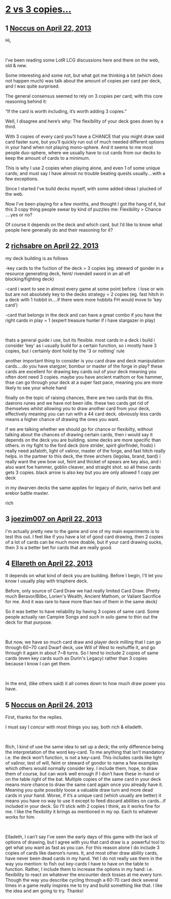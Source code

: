 # [2 vs 3 copies…](https://community.fantasyflightgames.com/topic/82738-2-vs-3-copies%E2%80%A6/)

## 1 [Noccus on April 22, 2013](https://community.fantasyflightgames.com/topic/82738-2-vs-3-copies%E2%80%A6/?do=findComment&comment=787617)

Hi,

 

I’ve been reading some LotR LCG discussions here and there on the web, old & new.

Some interesting and some not, but what got me thinking a bit (which does not happen much) was talk about the amount of copies per card per deck, and I was quite surprised.

The general consensus seemed to rely on 3 copies per card; with this core reasoning behind it:

“If the card is worth including, it’s worth adding 3 copies.”

Well, I disagree and here’s why: The flexibility of your deck goes down by a third.

With 3 copies of every card you’ll have a CHANCE that you might draw said card faster sure, but you’ll quickly run out of much needed different options in your hand when not playing mono-sphere. And it seems to me most people duo-sphere, where we usually have to cut cards from our decks to keep the amount of cards to a minimum.

This is why I use 2 copies when playing alone, and even 1 of some unique cards; and must say I have almost no trouble beating quests usually….with a few exceptions.

Since I started I’ve build decks myself, with some added ideas I plucked of the web.

Now I’ve been playing for a few months, and thought I got the hang of it, but this 3 copy thing people swear by kind of puzzles me: Flexibility > Chance ….yes or no?

Of course it depends on the deck and which card, but I’d like to know what people here generally do and their reasoning for it?

## 2 [richsabre on April 22, 2013](https://community.fantasyflightgames.com/topic/82738-2-vs-3-copies%E2%80%A6/?do=findComment&comment=787630)

my deck building is as follows

-key cards to the fuction of the deck = 3 copies (eg. steward of gonder in a resource generating deck, feint/ rivendell sword in an all elf blocking/fighting deck)

-card i want to see in almost every game at some point before  i lose or win but are not absolutely key to the decks strategy = 2 copies (eg. fast hitch in a deck with 1 hobbit in….if there were more hobbits FH would move to 'key card')

-card that belongs in the deck and can have a great combo if you have the right cards in play = 1 (expert treasure hunter if i have stargazer in play)

 

thats a general guide i use, but its flexible. most cards in a deck i build i consider 'key' as i usually build for a certain function, so i mostly have 3 copies, but i certainly dont hold by the '3 or nothing' rule

another important thing to consider is you card draw and deck manipulation cards….do you have stargzer, bombur or master of the forge in play? these cards are excellent for drawing key cards out of your deck meaning you often dont need 3 copies. maybe you have ancient mathom or foe hammer, thse can go through your deck at a super fast pace, meaning you are more likely to see your whole hand

finally on the topic of raising chances, there are two cards that do this. daerons runes and we have not been idle. these two cards get rid of themselves whilst allowing you to draw another card from your deck, effectively meaning you can run with a 44 card deck. obviously less cards means a higher chance of drawing the ones you want.

if we are talking whether we should go for chance or flexibilty, without talking about the chances of drawing certain cards, then i would say it depends on the deck you are building. some decks are more specific than others. in my fight to the ford deck (lore strider, spirit glorfindel, frodo) i really need asfaloth, light of valinor, master of the forge, and fast hitch really helps. in the partner to this deck, the three archers (legolas, brand, bard) i really want the yew bow out, feint and thicket of spears are key also, and i also want foe hammer, goblin cleaver, and straight shot. so all these cards gets 3 copies. black arrow is also key but you are only allowed 1 copy per deck

in my dwarven decks the same applies for legacy of durin, narivs belt and erebor battle master.

rich

## 3 [joezim007 on April 22, 2013](https://community.fantasyflightgames.com/topic/82738-2-vs-3-copies%E2%80%A6/?do=findComment&comment=787659)

I'm actually pretty new to the game and one of my main experiments is to test this out. I feel like if you have a lot of good card drawing, then 2 copies of a lot of cards can be much more doable, but if your card drawing sucks, then 3 is a better bet for cards that are really good.

## 4 [Ellareth on April 22, 2013](https://community.fantasyflightgames.com/topic/82738-2-vs-3-copies%E2%80%A6/?do=findComment&comment=787678)

It depends on what kind of deck you are building.
Before I begin, I'll let you know I usually play with trisphere deck.

Before, only source of Card Draw we had really limited Card Draw. (Pretty much Beravor/Bilbo, Lorien's Wealth, Ancient Mathom, or Valiant Sacrifice for me. And it was rare to have more than two of them in the same deck)

So it was better to have reliability by having 3 copies of same card. Some people actually ran Campire Songs and such in solo game to thin out the deck for that purpose.

 

But now, we have so much card draw and player deck milling that I can go through 60~70 card Dwarf deck, use Will of West to reshuffle it, and go through it again in about 7~8 turns. So I tend to include 2 copies of same cards (even key cards such as Durin's Legacy) rather than 3 copies because I know I can get them.

 

In the end, (like others said) it all comes down to how much draw power you have.

## 5 [Noccus on April 24, 2013](https://community.fantasyflightgames.com/topic/82738-2-vs-3-copies%E2%80%A6/?do=findComment&comment=788388)

First, thanks for the replies.

I must say I concur with most things you say, both rich & elladeth.

 

Rich, I kind of use the same idea to set up a deck; the only difference being the interpretation of the word key-card. To me anything that isn’t mandatory i.e. the deck won’t function, is not a key-card. This includes cards like light of valinor, test of will, feint or steward of gondor to name a few examples which others would normally consider key. I include them, hope, to draw them of course, but can work well enough if I don’t have these in-hand or on the table right of the bat. Multiple copies of the same card in your deck means more chance to draw the same card again once you already have it. Meaning you quite possibly loose a valuable draw turn and more dead cards in your hand. Worse, if it’s a unique card (which usually are better) it means you have no way to use it except to feed discard abilities on cards…if included in your deck. So I’ll stick with 2 copies I think, as it works fine for me. I like the flexibility it brings as mentioned in my op. Each to whatever works for him.

 

Elladeth, I can’t say I’ve seen the early days of this game with the lack of options of drawing, but I agree with you that card draw is a  powerful tool to get what you want as fast as you can. For this reason alone I do include 3 copies of cards like daeron’s runes. It, and most other draw ability cards, have never been dead cards in my hand. Yet I do not really use them in the way you mention: to fish out key-cards I have to have on the table to function. Rather, I include them to increase the options in my hand: i.e. flexibility to react on whatever the encounter deck tosses at me every turn. Though the way you describe cycling through a 60-70 card deck several times in a game really inspires me to try and build something like that. I like the idea and am going to try. Thanks!


